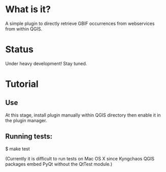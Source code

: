 What is it?
===========

A simple plugin to directly retrieve GBIF occurrences from webservices from within QGIS.

Status
======

Under heavy development! Stay tuned.

Tutorial
========

Use
---

At this stage, install plugin manually within QGIS directory then enable it in the plugin manager.

Running tests:
--------------

$ make test

(Currently it is difficult to run tests on Mac OS X since Kyngchaos QGIS packages embed PyQt without the QtTest module.)